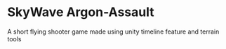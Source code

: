 # SkyWave Argon-Assault
 A short flying shooter game made using unity timeline feature and terrain tools
